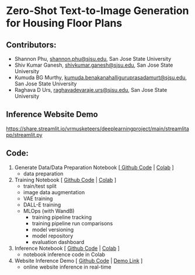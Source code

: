 # Zero-Shot Text-to-Image Generation for Housing Floor Plans

## Contributors:
* Shannon Phu, shannon.phu@sjsu.edu, San Jose State University
* Shiv Kumar Ganesh, shivkumar.ganesh@sjsu.edu, San Jose State University
* Kumuda BG Murthy, kumuda.benakanahalliguruprasadamurt@sjsu.edu, San Jose State University
* Raghava D Urs, raghavadevaraje.urs@sjsu.edu, San Jose State University

## Inference Website Demo
https://share.streamlit.io/vrmusketeers/deeplearningproject/main/streamlitapp/streamlit.py

## Code:
1. Generate Data/Data Preparation Notebook [[ Github Code](https://github.com/vrmusketeers/DeepLearningProject/blob/main/notebooks/Generate_Data.ipynb) | [Colab](https://colab.research.google.com/github/vrmusketeers/DeepLearningProject/blob/main/notebooks/Generate_Data.ipynb) ]
    * data preparation
2. Training Notebook [ [Github Code](https://github.com/vrmusketeers/DeepLearningProject/blob/main/notebooks/Train_VAE_and_DALLE.ipynb) | [Colab](https://colab.research.google.com/github/vrmusketeers/DeepLearningProject/blob/main/notebooks/Train_VAE_and_DALLE.ipynb) ]
    * train/test split
    * image data augmentation
    * VAE training
    * DALL-E training
    * MLOps (with WandB)
        * training pipeline tracking
        * training pipeline run comparisons
        * model versioning
        * model repository
        * evaluation dashboard
3. Inference Notebook [ [Github Code](https://github.com/vrmusketeers/DeepLearningProject/blob/main/notebooks/Inference.ipynb) | [Colab](https://colab.research.google.com/github/vrmusketeers/DeepLearningProject/blob/main/notebooks/Inference.ipynb) ]
    * notebook inference code in Colab
4. Website Inference Demo [ [Github Code](https://github.com/vrmusketeers/DeepLearningProject/blob/main/streamlitapp/streamlit.py) | [Demo Link](https://share.streamlit.io/vrmusketeers/deeplearningproject/main/streamlitapp/streamlit.py) ]
    * online website inference in real-time